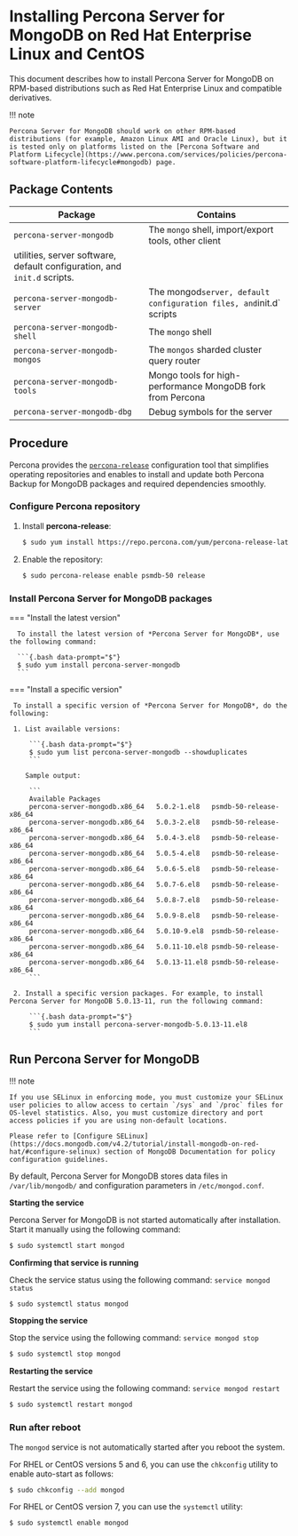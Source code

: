 # Installing Percona Server for MongoDB on Red Hat Enterprise Linux and CentOS

This document describes how to install Percona Server for MongoDB on RPM-based distributions such as Red Hat Enterprise Linux and compatible derivatives.

!!! note

    Percona Server for MongoDB should work on other RPM-based distributions (for example, Amazon Linux AMI and Oracle Linux), but it is tested only on platforms listed on the [Percona Software and Platform Lifecycle](https://www.percona.com/services/policies/percona-software-platform-lifecycle#mongodb) page. 

## Package Contents

| Package                 | Contains                                 |
| ----------------------- | -----------------------------------------|
| `percona-server-mongodb`| The `mongo` shell, import/export tools, other client
utilities, server software, default configuration, and `init.d` scripts. |
| `percona-server-mongodb-server`| The mongod` server, default configuration files, and `init.d` scripts|
| `percona-server-mongodb-shell` | The `mongo` shell |
| `percona-server-mongodb-mongos`| The `mongos` sharded cluster query router |
| `percona-server-mongodb-tools` | Mongo tools for high-performance MongoDB fork from Percona|
| `percona-server-mongodb-dbg`   | Debug symbols for the server|

## Procedure

Percona provides the [`percona-release`](https://www.percona.com/doc/percona-repo-config/index.html) configuration tool that simplifies operating repositories and enables to install and update both Percona Backup for MongoDB packages and required dependencies smoothly.

### Configure Percona repository


1. Install **percona-release**:

    ```{.bash data-prompt="$"}
    $ sudo yum install https://repo.percona.com/yum/percona-release-latest.noarch.rpm
    ```


2. Enable the repository: 
   
    ```{.bash data-prompt="$"}
    $ sudo percona-release enable psmdb-50 release
    ```

### Install Percona Server for MongoDB packages

=== "Install the latest version"

      To install the latest version of *Percona Server for MongoDB*, use the following command:

      ```{.bash data-prompt="$"}
      $ sudo yum install percona-server-mongodb
      ```

=== "Install a specific version"

     To install a specific version of *Percona Server for MongoDB*, do the following:

     1. List available versions:

         ```{.bash data-prompt="$"}
         $ sudo yum list percona-server-mongodb --showduplicates
         ```

        Sample output:

         ```
         Available Packages
         percona-server-mongodb.x86_64   5.0.2-1.el8   psmdb-50-release-x86_64
         percona-server-mongodb.x86_64   5.0.3-2.el8   psmdb-50-release-x86_64
         percona-server-mongodb.x86_64   5.0.4-3.el8   psmdb-50-release-x86_64
         percona-server-mongodb.x86_64   5.0.5-4.el8   psmdb-50-release-x86_64
         percona-server-mongodb.x86_64   5.0.6-5.el8   psmdb-50-release-x86_64
         percona-server-mongodb.x86_64   5.0.7-6.el8   psmdb-50-release-x86_64
         percona-server-mongodb.x86_64   5.0.8-7.el8   psmdb-50-release-x86_64
         percona-server-mongodb.x86_64   5.0.9-8.el8   psmdb-50-release-x86_64
         percona-server-mongodb.x86_64   5.0.10-9.el8  psmdb-50-release-x86_64
         percona-server-mongodb.x86_64   5.0.11-10.el8 psmdb-50-release-x86_64
         percona-server-mongodb.x86_64   5.0.13-11.el8 psmdb-50-release-x86_64
         ```

     2. Install a specific version packages. For example, to install Percona Server for MongoDB 5.0.13-11, run the following command:

         ```{.bash data-prompt="$"}
         $ sudo yum install percona-server-mongodb-5.0.13-11.el8
         ```

## Run Percona Server for MongoDB

!!! note

    If you use SELinux in enforcing mode, you must customize your SELinux user policies to allow access to certain `/sys` and `/proc` files for OS-level statistics. Also, you must customize directory and port access policies if you are using non-default locations.

    Please refer to [Configure SELinux](https://docs.mongodb.com/v4.2/tutorial/install-mongodb-on-red-hat/#configure-selinux) section of MongoDB Documentation for policy configuration guidelines.

By default, Percona Server for MongoDB stores data files in `/var/lib/mongodb/`
and configuration parameters in `/etc/mongod.conf`.

**Starting the service**

Percona Server for MongoDB is not started automatically after installation.
Start it manually using the following command:

```{.bash data-prompt="$"}
$ sudo systemctl start mongod
```

**Confirming that service is running**

Check the service status using the following command: `service mongod status`

```{.bash data-prompt="$"}
$ sudo systemctl status mongod
```

**Stopping the service**

Stop the service using the following command: `service mongod stop`

```{.bash data-prompt="$"}
$ sudo systemctl stop mongod
```

**Restarting the service**

Restart the service using the following command: `service mongod restart`

```{.bash data-prompt="$"}
$ sudo systemctl restart mongod
```

### Run after reboot

The `mongod` service is not automatically started
after you reboot the system.

For RHEL or CentOS versions 5 and 6, you can use the `chkconfig` utility
to enable auto-start as follows:

```{.bash data-prompt="$"}
$ sudo chkconfig --add mongod
```

For RHEL or CentOS version 7, you can use the `systemctl` utility:

```{.bash data-prompt="$"}
$ sudo systemctl enable mongod
```
